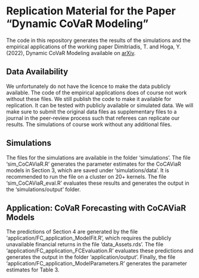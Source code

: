 
<!-- README.md is generated from README.Rmd. Please edit that file -->

# Replication Material for the Paper “Dynamic CoVaR Modeling”

<!-- badges: start -->
<!-- badges: end -->

The code in this repository generates the results of the simulations and
the empirical applications of the working paper Dimitriadis, T. and
Hoga, Y. (2022), Dynamic CoVaR Modeling available on
[arXiv](https://arxiv.org/abs/2206.14275).

## Data Availability

We unfortunately do not have the licence to make the data publicly
available. The code of the empirical applications does of course not
work without these files. We still publish the code to make it available
for replication. It can be tested with publicly available or simulated
data. We will make sure to submit the original data files as
supplementary files to a journal in the peer-review process such that
referees can replicate our results. The simulations of course work
without any additional files.

## Simulations

The files for the simulations are available in the folder ‘simulations’.
The file ‘sim_CoCAViaR.R’ generates the parameter estimates for the
CoCAViaR models in Section 3, which are saved under ‘simulations/data’.
It is recommended to run the file on a cluster on 20+ kernels. The file
‘sim_CoCAViaR_eval.R’ evaluates these results and generates the output
in the ‘simulations/output’ folder.

## Application: CoVaR Forecasting with CoCAViaR Models

The predictions of Section 4 are generated by the file
‘application/FC_application_ModelFit.R’, which requires the publicly
unavailable financial returns in the file ‘data_Assets.rds’. The file
‘application/FC_application_FCEvaluation.R’ evaluates these predictions
and generates the output in the folder ‘application/output’. Finally,
the file ‘application/FC_application_ModelParameters.R’ generates the
parameter estimates for Table 3.

